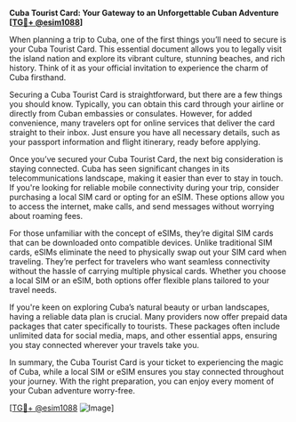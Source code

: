 **Cuba Tourist Card: Your Gateway to an Unforgettable Cuban Adventure [[TG💪+ @esim1088](https://t.me/s/esim1088)]**

When planning a trip to Cuba, one of the first things you’ll need to secure is your Cuba Tourist Card. This essential document allows you to legally visit the island nation and explore its vibrant culture, stunning beaches, and rich history. Think of it as your official invitation to experience the charm of Cuba firsthand.

Securing a Cuba Tourist Card is straightforward, but there are a few things you should know. Typically, you can obtain this card through your airline or directly from Cuban embassies or consulates. However, for added convenience, many travelers opt for online services that deliver the card straight to their inbox. Just ensure you have all necessary details, such as your passport information and flight itinerary, ready before applying.

Once you’ve secured your Cuba Tourist Card, the next big consideration is staying connected. Cuba has seen significant changes in its telecommunications landscape, making it easier than ever to stay in touch. If you're looking for reliable mobile connectivity during your trip, consider purchasing a local SIM card or opting for an eSIM. These options allow you to access the internet, make calls, and send messages without worrying about roaming fees.

For those unfamiliar with the concept of eSIMs, they’re digital SIM cards that can be downloaded onto compatible devices. Unlike traditional SIM cards, eSIMs eliminate the need to physically swap out your SIM card when traveling. They’re perfect for travelers who want seamless connectivity without the hassle of carrying multiple physical cards. Whether you choose a local SIM or an eSIM, both options offer flexible plans tailored to your travel needs.

If you're keen on exploring Cuba’s natural beauty or urban landscapes, having a reliable data plan is crucial. Many providers now offer prepaid data packages that cater specifically to tourists. These packages often include unlimited data for social media, maps, and other essential apps, ensuring you stay connected wherever your travels take you.

In summary, the Cuba Tourist Card is your ticket to experiencing the magic of Cuba, while a local SIM or eSIM ensures you stay connected throughout your journey. With the right preparation, you can enjoy every moment of your Cuban adventure worry-free. 

[[TG💪+ @esim1088](https://t.me/s/esim1088) ![Image](https://i.postimg.cc/Y0z9fWf4/image.png)]